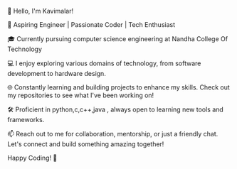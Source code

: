 👋 Hello, I'm Kavimalar!

🚀 Aspiring Engineer | Passionate Coder | Tech Enthusiast

🎓 Currently pursuing computer science engineering at Nandha College Of Technology

💻 I enjoy exploring various domains of technology, from software development to hardware design.

🌐 Constantly learning and building projects to enhance my skills. Check out my repositories to see what I've been working on!

🛠️ Proficient in python,c,c++,java , always open to learning new tools and frameworks.

📫 Reach out to me for collaboration, mentorship, or just a friendly chat. Let's connect and build something amazing together!

Happy Coding! 🚀

